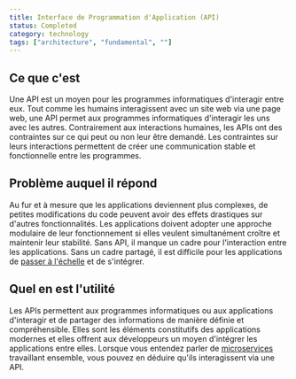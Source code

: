```yaml
---
title: Interface de Programmation d'Application (API)
status: Completed
category: technology
tags: ["architecture", "fundamental", ""]
---
```


## Ce que c'est

Une API est un moyen pour les programmes informatiques d'interagir entre eux.
Tout comme les humains interagissent avec un site web via une page web, une API permet aux programmes informatiques d'interagir les uns avec les autres.
Contrairement aux interactions humaines, les APIs ont des contraintes sur ce qui peut ou non leur être demandé.
Les contraintes sur leurs interactions permettent de créer une communication stable et fonctionnelle entre les programmes.

## Problème auquel il répond

Au fur et à mesure que les applications deviennent plus complexes, de petites modifications du code peuvent avoir des effets drastiques sur d'autres fonctionnalités.
Les applications doivent adopter une approche modulaire de leur fonctionnement si elles veulent simultanément croître et maintenir leur stabilité.
Sans API, il manque un cadre pour l'interaction entre les applications.
Sans un cadre partagé, il est difficile pour les applications de [passer à l'échelle](/fr/scalability/) et de s'intégrer.

## Quel en est l'utilité

Les APIs permettent aux programmes informatiques ou aux applications d'interagir et de partager des informations de manière définie et compréhensible.
Elles sont les éléments constitutifs des applications modernes et elles offrent aux développeurs un moyen d'intégrer les applications entre elles.
Lorsque vous entendez parler de [microservices](/fr/microservices-architecture/) travaillant ensemble, vous pouvez en déduire qu'ils interagissent via une API.
